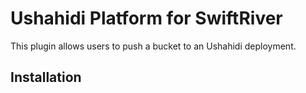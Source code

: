 # Ushahidi Platform for SwiftRiver
This plugin allows users to push a bucket to an Ushahidi deployment.

## Installation


